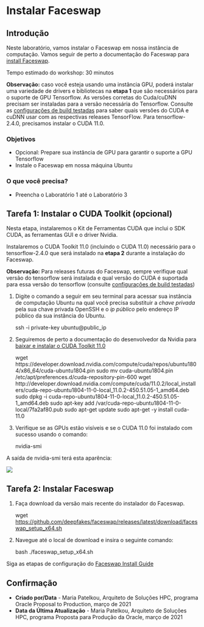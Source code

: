 # Instalar Faceswap

## Introdução

Neste laboratório, vamos instalar o Faceswap em nossa instância de computação. Vamos seguir de perto a documentação do Faceswap para [install Faceswap](https://forum.faceswap.dev/viewtopic.php?f=4&t=68).

Tempo estimado do workshop: 30 minutos

**Observação:** caso você esteja usando uma instância GPU, poderá instalar uma variedade de drivers e bibliotecas na **etapa 1** que são necessários para o suporte de GPU Tensorflow. As versões corretas do Cuda/cuDNN precisam ser instaladas para a versão necessária do Tensorflow. Consulte as [configurações de build testadas](https://www.tensorflow.org/install/source#linux) para saber quais versões do CUDA e cuDNN usar com as respectivas releases TensorFlow. Para tensorflow-2.4.0, precisamos instalar o CUDA 11.0.

### Objetivos

*   Opcional: Prepare sua instância de GPU para garantir o suporte a GPU Tensorflow
*   Instale o Faceswap em nossa máquina Ubuntu

### O que você precisa?

*   Preencha o Laboratório 1 até o Laboratório 3

## Tarefa 1: Instalar o CUDA Toolkit (opcional)

Nesta etapa, instalaremos o Kit de Ferramentas CUDA que inclui o SDK CUDA, as ferramentas GUI e o driver Nvidia.

Instalaremos o CUDA Toolkit 11.0 (incluindo o CUDA 11.0) necessário para o tensorflow-2.4.0 que será instalado na **etapa 2** durante a instalação do Faceswap.

**Observação:** Para releases futuras do Faceswap, sempre verifique qual versão do tensorflow será instalada e qual versão do CUDA é suportada para essa versão do tensorflow (consulte [configurações de build testadas](https://www.tensorflow.org/install/source#linux))

1.  Digite o comando a seguir em seu terminal para acessar sua instância de computação Ubuntu na qual você precisa substituir a _chave privada_ pela sua chave privada OpenSSH e o _ip público_ pelo endereço IP público da sua instância do Ubuntu.

       <copy>ssh -i private-key ubuntu@public_ip</copy>
    

2.  Seguiremos de perto a documentação do desenvolvedor da Nvidia para [baixar e instalar o CUDA Toolkit 11.0](https://developer.nvidia.com/cuda-11.0-download-archive?target_os=Linux&target_arch=x86_64&target_distro=Ubuntu&target_version=1804&target_type=deblocal)

    <copy>
    wget https://developer.download.nvidia.com/compute/cuda/repos/ubuntu1804/x86_64/cuda-ubuntu1804.pin
    sudo mv cuda-ubuntu1804.pin /etc/apt/preferences.d/cuda-repository-pin-600
    wget http://developer.download.nvidia.com/compute/cuda/11.0.2/local_installers/cuda-repo-ubuntu1804-11-0-local_11.0.2-450.51.05-1_amd64.deb
    sudo dpkg -i cuda-repo-ubuntu1804-11-0-local_11.0.2-450.51.05-1_amd64.deb
    sudo apt-key add /var/cuda-repo-ubuntu1804-11-0-local/7fa2af80.pub
    sudo apt-get update
    sudo apt-get -y install cuda-11.0
    </copy>
    

3.  Verifique se as GPUs estão visíveis e se o CUDA 11.0 foi instalado com sucesso usando o comando:

       <copy>nvidia-smi</copy>
    

A saída de nvidia-smi terá esta aparência:

![](images/nvidia-smi.PNG " ")

## Tarefa 2: Instalar Faceswap

1.  Faça download da versão mais recente do instalador do Faceswap.

       <copy>wget https://github.com/deepfakes/faceswap/releases/latest/download/faceswap_setup_x64.sh</copy>
    

2.  Navegue até o local de download e insira o seguinte comando:

       <copy>bash ./faceswap_setup_x64.sh</copy>
    

Siga as etapas de configuração do [Faceswap Install Guide](https://forum.faceswap.dev/viewtopic.php?f=4&t=68)

## **Confirmação**

*   **Criado por/Data** - Maria Patelkou, Arquiteto de Soluções HPC, programa Oracle Proposal to Production, março de 2021
*   **Data da Última Atualização** - Maria Patelkou, Arquiteto de Soluções HPC, programa Proposta para Produção da Oracle, março de 2021